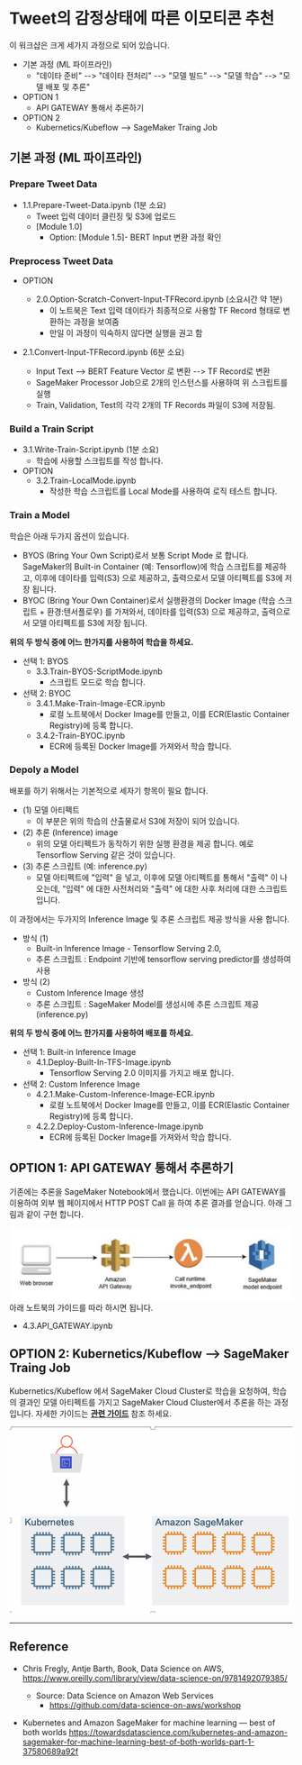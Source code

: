 
# Tweet의 감정상태에 따른 이모티콘 추천

이 워크샵은 크게 세가지 과정으로 되어 있습니다.

- 기본 과정 (ML 파이프라인)
    - "데이타 준비" --> "데이타 전처리" --> "모델 빌드" --> "모델 학습" --> "모델 배포 및 추론"
- OPTION 1
    - API GATEWAY 통해서 추론하기
- OPTION 2
    - Kubernetics/Kubeflow --> SageMaker Traing Job

## 기본 과정 (ML 파이프라인)

### Prepare Tweet Data
- 1.1.Prepare-Tweet-Data.ipynb (1분 소요)<br>
    - Tweet 입력 데이터 클린징 및 S3에 업로드
    - [Module 1.0]
        - Option: [Module 1.5]- BERT Input 변환 과정 확인
        
### Preprocess Tweet Data
- OPTION
    - 2.0.Option-Scratch-Convert-Input-TFRecord.ipynb (소요시간 약 1분)
        - 이 노트북은 Text 입력 데이타가 최종적으로 사용할 TF Record 형태로 변환하는 과정을 보여줌
        - 만일 이 과정이 익숙하지 않다면 실행을 권고 함



- 2.1.Convert-Input-TFRecord.ipynb (6분 소요) <br>
    - Input Text --> BERT Feature Vector 로 변환 --> TF Record로 변환
    - SageMaker Processor Job으로 2개의 인스턴스를 사용하여 위 스크립트를 실행
    - Train, Validation, Test의 각각 2개의 TF Records 파일이 S3에 저장됨.

### Build a Train Script
- 3.1.Write-Train-Script.ipynb (1분 소요)
    - 학습에 사용할 스크립트를 작성 합니다.
- OPTION
    - 3.2.Train-LocalMode.ipynb
        - 작성한 학습 스크립트를 Local Mode를 사용하여 로직 테스트 합니다.

### Train a Model
학습은 아래 두가지 옵션이 있습니다. 
- BYOS (Bring Your Own Script)로서 보통 Script Mode 로 합니다. SageMaker의 Built-in Container (예: Tensorflow)에 학습 스크립트를 제공하고, 이후에 데이타를 입력(S3) 으로 제공하고, 출력으로서 모델 아티펙트를 S3에 저장 됩니다.
- BYOC (Bring Your Own Container)로서 실행환경의 Docker Image (학습 스크립트 + 환경:텐서플로우) 를 가져와서, 데이타를 입력(S3) 으로 제공하고, 출력으로서 모델 아티펙트를 S3에 저장 됩니다.

**위의 두 방식 중에 어느 한가지를 사용하여 학습을 하세요.**
- 선택 1: BYOS
    - 3.3.Train-BYOS-ScriptMode.ipynb     
        - 스크립트 모드로 학습 합니다.
- 선택 2: BYOC
    - 3.4.1.Make-Train-Image-ECR.ipynb
        - 로컬 노트북에서 Docker Image를 만들고, 이를 ECR(Elastic Container Registry)에 등록 합니다.
    - 3.4.2-Train-BYOC.ipynb    
        - ECR에 등록된 Docker Image를 가져와서 학습 합니다.
    
### Depoly a Model
배포를 하기 위해서는 기본적으로 세자기 항목이 필요 합니다.
- (1) 모델 아티펙트
    - 이 부분은 위의 학습의 산출물로서 S3에 저장이 되어 있습니다.
- (2) 추론 (Inference) image 
    - 위의 모델 아티펙트가 동작하기 위한 실행 환경을 제공 합니다. 예로 Tensorflow Serving 같은 것이 있습니다.
- (3) 추론 스크립트 (예: inference.py)
    - 모델 아티펙트에 "입력" 을 넣고, 이후에 모델 아티펙트를 통해서 "출력" 이 나오는데, "입력" 에 대한 사전처리와 "출력" 에 대한 사후 처리에 대한 스크립트 입니다.
    
이 과정에서는 두가지의 Inference Image 및 추론 스크립트 제공 방식을 사용 합니다.
- 방식 (1) 
    - Built-in Inference Image - Tensorflow Serving 2.0, 
    - 추론 스크립트 : Endpoint 기반에 tensorflow serving predictor를 생성하여 사용
- 방식 (2)
    - Custom Inference Image 생성
    - 추론 스크립트 : SageMaker Model를 생성시에 추론 스크립트 제공 (inference.py)

**위의 두 방식 중에 어느 한가지를 사용하여 배포를 하세요.**
- 선택 1: Built-in Inference Image
    - 4.1.Deploy-Built-In-TFS-Image.ipynb     
        - Tensorflow Serving 2.0 이미지를 가지고 배포 합니다.
- 선택 2: Custom Inference Image
    - 4.2.1.Make-Custom-Inference-Image-ECR.ipynb
        - 로컬 노트북에서 Docker Image를 만들고, 이를 ECR(Elastic Container Registry)에 등록 합니다.
    - 4.2.2.Deploy-Custom-Inference-Image.ipynb
        - ECR에 등록된 Docker Image를 가져와서 학습 합니다.

## OPTION 1: API GATEWAY 통해서 추론하기
기존에는 추론을 SageMaker Notebook에서 했습니다. 이번에는 API GATEWAY를 이용하여 외부 웹 페이지에서 HTTP POST Call 을 하여 추론 결과를 얻습니다. 아래 그림과 같이 구현 합니다.

![Fig.4.3.APIGATEWAYflow](Tweet-BERT/img/Fig.4.3.APIGATEWAY_flow.png)
아래 노트북의 가이드를 따라 하시면 됩니다.
- 4.3.API_GATEWAY.ipynb

## OPTION 2: Kubernetics/Kubeflow --> SageMaker Traing Job

Kubernetics/Kubeflow 에서 SageMaker Cloud Cluster로 학습을 요청하여, 학습의 결과인 모델 아티펙트를 가지고 SageMaker Cloud Cluster에서 추론을 하는 과정 입니다.
자세한 가이드는 
**[관련 가이드](Tweet-BERT/install_EKS_Kubeflow/README.md)** 참조 하세요.

![Fig.6.1.Kubenetics-Busting-Sagemaker](Tweet-BERT/img/Fig.6.1.Kubenetics-Busting-Sagemaker.png)


---
## Reference
- Chris Fregly, Antje Barth, Book, Data Science on AWS, https://www.oreilly.com/library/view/data-science-on/9781492079385/
    - Source: Data Science on Amazon Web Services
        - https://github.com/data-science-on-aws/workshop
        
- Kubernetes and Amazon SageMaker for machine learning — best of both worlds
https://towardsdatascience.com/kubernetes-and-amazon-sagemaker-for-machine-learning-best-of-both-worlds-part-1-37580689a92f
        
